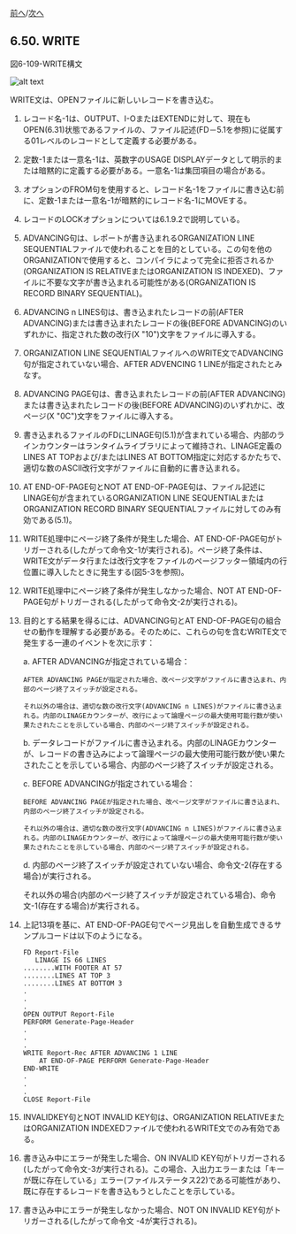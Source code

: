 <!--navi start-->
[前へ](6-49.md)/[次へ](7-1.md)
<!--navi end-->
## 6.50. WRITE

図6-109-WRITE構文

![alt text](Image/6-109-Write.png)

WRITE文は、OPENファイルに新しいレコードを書き込む。

1. レコード名-1は、OUTPUT、I-OまたはEXTENDに対して、現在もOPEN(6.31)状態であるファイルの、ファイル記述(FD－5.1を参照)に従属する01レベルのレコードとして定義する必要がある。

2. 定数-1または一意名-1は、英数字のUSAGE DISPLAYデータとして明示的または暗黙的に定義する必要がある。一意名-1は集団項目の場合がある。

3. オプションのFROM句を使用すると、レコード名-1をファイルに書き込む前に、定数-1または一意名-1が暗黙的にレコード名-1にMOVEする。

4. レコードのLOCKオプションについては6.1.9.2で説明している。

5. ADVANCING句は、レポートが書き込まれるORGANIZATION LINE SEQUENTIALファイルで使われることを目的としている。この句を他のORGANIZATIONで使用すると、コンパイラによって完全に拒否されるか(ORGANIZATION IS RELATIVEまたはORGANIZATION IS INDEXED)、ファイルに不要な文字が書き込まれる可能性がある(ORGANIZATION IS RECORD BINARY SEQUENTIAL)。

6. ADVANCING n LINES句は、書き込まれたレコードの前(AFTER ADVANCING)または書き込まれたレコードの後(BEFORE ADVANCING)のいずれかに、指定された数の改行(X "10")文字をファイルに導入する。

7. ORGANIZATION LINE SEQUENTIALファイルへのWRITE文でADVANCING句が指定されていない場合、AFTER ADVENCING 1 LINEが指定されたとみなす。

8. ADVANCING PAGE句は、書き込まれたレコードの前(AFTER ADVANCING)または書き込まれたレコードの後(BEFORE ADVANCING)のいずれかに、改ページ(X "0C")文字をファイルに導入する。

9. 書き込まれるファイルのFDにLINAGE句(5.1)が含まれている場合、内部のラインカウンターはランタイムライブラリによって維持され、LINAGE定義のLINES AT TOPおよび/またはLINES AT BOTTOM指定に対応するかたちで、適切な数のASCII改行文字がファイルに自動的に書き込まれる。

10. AT END-OF-PAGE句とNOT AT END-OF-PAGE句は、ファイル記述にLINAGE句が含まれているORGANIZATION LINE SEQUENTIALまたはORGANIZATION RECORD BINARY SEQUENTIALファイルに対してのみ有効である(5.1)。

11. WRITE処理中にページ終了条件が発生した場合、AT END-OF-PAGE句がトリガーされる(したがって命令文-1が実行される)。ページ終了条件は、WRITE文がデータ行または改行文字をファイルのページフッター領域内の行位置に導入したときに発生する(図5-3を参照)。

12. WRITE処理中にページ終了条件が発生しなかった場合、NOT AT END-OF-PAGE句がトリガーされる(したがって命令文-2が実行される)。

13. 目的とする結果を得るには、ADVANCING句とAT END-OF-PAGE句の組合せの動作を理解する必要がある。そのために、これらの句を含むWRITE文で発生する一連のイベントを次に示す：

    a. AFTER ADVANCINGが指定されている場合：

        AFTER ADVANCING PAGEが指定された場合、改ページ文字がファイルに書き込まれ、内部のページ終了スイッチが設定される。

        それ以外の場合は、適切な数の改行文字(ADVANCING n LINES)がファイルに書き込まれる。内部のLINAGEカウンターが、改行によって論理ページの最大使用可能行数が使い果たされたことを示している場合、内部のページ終了スイッチが設定される。

    b. データレコードがファイルに書き込まれる。内部のLINAGEカウンターが、レコードの書き込みによって論理ページの最大使用可能行数が使い果たされたことを示している場合、内部のページ終了スイッチが設定される。

    c. BEFORE ADVANCINGが指定されている場合：
		
        BEFORE ADVANCING PAGEが指定された場合、改ページ文字がファイルに書き込まれ、内部のページ終了スイッチが設定される。

        それ以外の場合は、適切な数の改行文字(ADVANCING n LINES)がファイルに書き込まれる。内部のLINAGEカウンターが、改行によって論理ページの最大使用可能行数が使い果たされたことを示している場合、内部のページ終了スイッチが設定される。

    d. 内部のページ終了スイッチが設定されていない場合、命令文-2(存在する場合)が実行される。

    それ以外の場合(内部のページ終了スイッチが設定されている場合)、命令文-1(存在する場合)が実行される。

14. 上記13項を基に、AT END-OF-PAGE句でページ見出しを自動生成できるサンプルコードは以下のようになる。

        FD Report-File
           LINAGE IS 66 LINES
        ........WITH FOOTER AT 57
        ........LINES AT TOP 3
        ........LINES AT BOTTOM 3
        .
        .
        .
        OPEN OUTPUT Report-File
        PERFORM Generate-Page-Header
        .
        .
        .
        WRITE Report-Rec AFTER ADVANCING 1 LINE
            AT END-OF-PAGE PERFORM Generate-Page-Header
        END-WRITE
        .
        .
        .
        CLOSE Report-File

15. INVALIDKEY句とNOT INVALID KEY句は、ORGANIZATION RELATIVEまたはORGANIZATION INDEXEDファイルで使われるWRITE文でのみ有効である。

16. 書き込み中にエラーが発生した場合、ON INVALID KEY句がトリガーされる(したがって命令文-3が実行される)。この場合、入出力エラーまたは「キーが既に存在している」エラー(ファイルステータス22)である可能性があり、既に存在するレコードを書き込もうとしたことを示している。

17. 書き込み中にエラーが発生しなかった場合、NOT ON INVALID KEY句がトリガーされる(したがって命令文 -4が実行される)。
